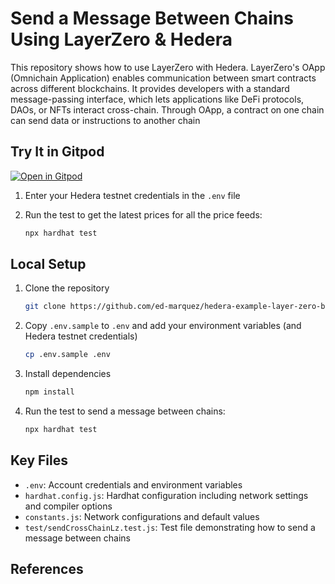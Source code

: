# Send a Message Between Chains Using LayerZero & Hedera

This repository shows how to use LayerZero with Hedera. LayerZero's OApp (Omnichain Application) enables communication between smart contracts across different blockchains. It provides developers with a standard message-passing interface, which lets applications like DeFi protocols, DAOs, or NFTs interact cross-chain. Through OApp, a contract on one chain can send data or instructions to another chain

## Try It in Gitpod

[![Open in Gitpod](https://gitpod.io/button/open-in-gitpod.svg)](https://gitpod.io/?autostart=true#https://github.com/ed-marquez/hedera-example-layer-zero-bridging-oapp)

1. Enter your Hedera testnet credentials in the `.env` file
2. Run the test to get the latest prices for all the price feeds:

   ```bash
   npx hardhat test
   ```

## Local Setup

1. Clone the repository
   ```bash
   git clone https://github.com/ed-marquez/hedera-example-layer-zero-bridging-oapp.git
   ```
2. Copy `.env.sample` to `.env` and add your environment variables (and Hedera testnet credentials)
   ```bash
   cp .env.sample .env
   ```
3. Install dependencies
   ```bash
   npm install
   ```
4. Run the test to send a message between chains:

   ```bash
   npx hardhat test
   ```

## Key Files

- `.env`: Account credentials and environment variables
- `hardhat.config.js`: Hardhat configuration including network settings and compiler options
- `constants.js`: Network configurations and default values
- `test/sendCrossChainLz.test.js`: Test file demonstrating how to send a message between chains

## References
